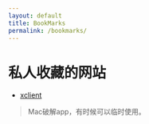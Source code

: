 ```yaml
---
layout: default
title: BookMarks
permalink: /bookmarks/
---
```


# 私人收藏的网站

* [xclient](http://xclient.info)

>  Mac破解app，有时候可以临时使用。

